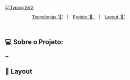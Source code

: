 
[![Typing SVG](https://readme-typing-svg.herokuapp.com/?color=FFFF00&size=65&center=true&vCenter=true&width=1000&lines=JavaScript)](https://git.io/typing-svg)

<p align="center">
  <a href="#-tecnologias-envolvidas">Tecnologias '📌'</a>&nbsp;&nbsp;&nbsp;|&nbsp;&nbsp;&nbsp;
  <a href="#-sobre-o-projeto">Projeto '📲' </a>&nbsp;&nbsp;&nbsp;|&nbsp;&nbsp;&nbsp;
  <a href="#-layout">Layout '📐'</a>&nbsp;&nbsp;&nbsp;&nbsp;&nbsp;&nbsp;
</p>


<br>

## 💻 Sobre o Projeto:
➞ 


## 📸 Layout

